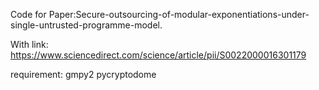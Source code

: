 Code for Paper:Secure-outsourcing-of-modular-exponentiations-under-single-untrusted-programme-model. 

With link: https://www.sciencedirect.com/science/article/pii/S0022000016301179

requirement:
gmpy2
pycryptodome
